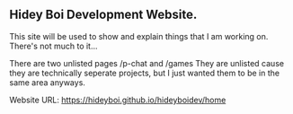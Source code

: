 ## Hidey Boi Development Website.

This site will be used to show and explain things that I am working on.
There's not much to it...

There are two unlisted pages /p-chat and /games
They are unlisted cause they are technically seperate projects, but I just wanted them to be in the same area anyways.

Website URL: https://hideyboi.github.io/hideyboidev/home
